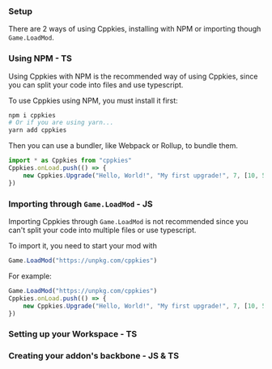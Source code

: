 ### Setup 

There are 2 ways of using Cppkies, installing with NPM or importing though `Game.LoadMod`.

### Using NPM - TS

Using Cppkies with NPM is the recommended way of using Cppkies, since you can split your code into files and use typescript.

To use Cppkies using NPM, you must install it first:

```sh
npm i cppkies
# Or if you are using yarn...
yarn add cppkies
```

Then you can use a bundler, like Webpack or Rollup, to bundle them.

```ts
import * as Cppkies from "cppkies"
Cppkies.onLoad.push(() => {
	new Cppkies.Upgrade("Hello, World!", "My first upgrade!", 7, [10, 5])
})
```

### Importing through `Game.LoadMod` - JS

Importing Cppkies through `Game.LoadMod` is not recommended since you can't split your code into multiple files or use typescript.

To import it, you need to start your mod with

```js
Game.LoadMod("https://unpkg.com/cppkies")
```

For example:

```js
Game.LoadMod("https://unpkg.com/cppkies")
Cppkies.onLoad.push(() => {
	new Cppkies.Upgrade("Hello, World!", "My first upgrade!", 7, [10, 5])
})
```

### Setting up your Workspace - TS
<!-- Basically just creating a main mod file and explaining the benefits of separating your projects code into multiple files -->

### Creating your addon's backbone - JS & TS
<!-- All this would be is a simple explanation of pushing to functions, setting up Cppkies.onLoad, etc. -->